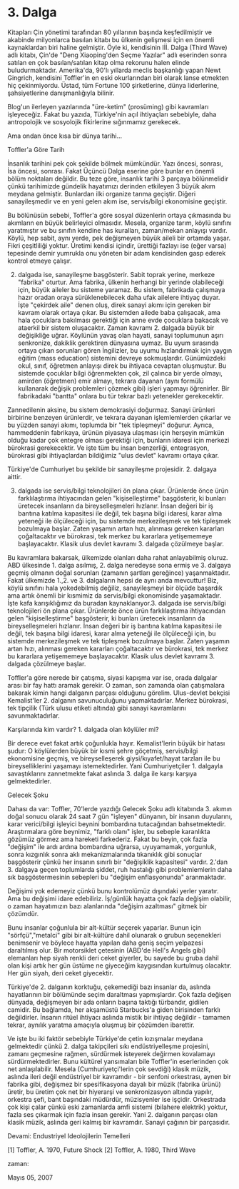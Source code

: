 # 3. Dalga
Kitapları Çin yönetimi tarafından 80 yıllarının başında keşfedilmiştir ve akabinde milyonlarca basılan kitabı bu ülkenin gelişmesi için en önemli kaynaklardan biri haline gelmiştir. Öyle ki, kendisinin Iİİ. Dalga (Third Wave) adlı kitabı, Çin'de "Deng Xiaoping'den Seçme Yazılar" adlı eserinden sonra satılan en çok basılan/satılan kitap olma rekorunu halen elinde buludurmaktadır. Amerika'da, 90'lı yıllarda meclis başkanlığı yapan Newt Gingrich, kendisini Toffler'in en eski okurlarından biri olarak lanse etmekten hiç çekinmiyordu. Üstad, tüm Fortune 100 şirketlerine, dünya liderlerine, şahsiyetlerine danışmanlığıyla bilinir.

Blog'un ilerleyen yazılarında "üre-ketim" (prosüming) gibi kavramları işleyeceğiz. Fakat bu yazıda, Türkiye'nin açıl ihtiyaçları sebebiyle, daha antropolojik ve sosyolojik fikirlerine sığınmamız gerekecek.

Ama ondan önce kısa bir dünya tarihi...

Toffler'a Göre Tarih

İnsanlık tarihini pek çok şekilde bölmek mümkündür. Yazı öncesi, sonrası, İsa öncesi, sonrası. Fakat Üçüncü Dalga eserine göre bunlar en önemli bölüm noktaları değildir. Bu teze göre, insanlık tarihi 3 parçaya bölünmelidir çünkü tarihimizde gündelik hayatımızı derinden etkileyen 3 büyük akım meydana gelmiştir. Bunlardan ilki organize tarıma geçiştir. Diğeri sanayileşmedir ve en yeni gelen akım ise, servis/bilgi ekonomisine geçiştir.

Bu bölünüsün sebebi, Toffler'a göre sosyal düzenlerin ortaya çıkmasında bu akımların en büyük belirleyici olmasıdır. Mesela, organize tarım, köylü sınıfını yaratmıştır ve bu sınıfın kendine has kuralları, zaman/mekan anlayışı vardır. Köylü, hep sabit, aynı yerde, pek değişmeyen büyük aileli bir ortamda yaşar. Fikri çeşitliliği yoktur. Üretimi kendisi içindir, ürettiği fazlayı ise (eğer varsa) tepesinde demir yumrukla onu yöneten bir adam kendisinden gasp ederek kontrol etmeye çalışır.

2. dalgada ise, sanayileşme başgösterir. Sabit toprak yerine, merkeze "fabrika" oturtur. Ama fabrika, ülkenin herhangi bir yerinde olabileceği için, büyük aileler bu sisteme yaramaz. Bu sistem, fabrikada çalışmaya hazır oradan oraya sürüklenebilecek daha ufak ailelere ihtiyaç duyar. İşte "çekirdek aile" denen oluş, direk sanayi akımı için gereken bir kavram olarak ortaya çıkar. Bu sistemden ailede baba çalışacak, ama hala çocuklara bakılması gerektiği için anne evde çocuklara bakacak ve ataerkil bir sistem oluşacaktır. Zaman kavramı 2. dalgada büyük bir değişikliğe uğrar. Köylünün yavaş olan hayati, sanayi toplumunun aşırı senkronize, dakiklik gerektiren dünyasına uymaz. Bu uyum sırasında ortaya çıkan sorunları gören İngilizler, bu uyumu hızlandırmak için yaygın eğitim (mass education) sistemini devreye sokmuşlardır. Günümüzdeki okul, sınıf, öğretmen anlayışı direk bu ihtiyaca cevaptan oluşmuştur. Bu sistemde çocuklar bilgi öğrenmekten çok, zil çalınca bir yerde olmayı, amirden (öğretmen) emir almayı, tekrara dayanan (aynı formülü kullanarak değişik problemleri çözmek gibi) işleri yapmayı öğrenirler. Bir fabrikadaki "bantta" onlara bu tür tekrar bazlı yetenekler gerekecektir.

Zannedilenin aksine, bu sistem demokrasiyi doğurmaz. Sanayi ürünleri birbirine benzeyen ürünlerdir, ve tekrara dayanan işlemlemlerden çıkarlar ve bu yüzden sanayi akımı, toplumda bir "tek tipleşmeyi" doğurur. Ayrıca, hammeddenin fabrikaya, ürünün piyasaya ulaşması için herşeyin mümkün olduğu kadar çok entegre olması gerektiği için, bunların idaresi için merkezi bürokrasi gerekecektir. Ve işte tüm bu insan benzerliği, entegrasyon, bürokrasi gibi ihtiyaçlardan bildiğimiz "ulus devlet" kavramı ortaya çıkar.

Türkiye'de Cumhuriyet bu şekilde bir sanayileşme projesidir. 2. dalgaya aittir.

3. dalgada ise servis/bilgi teknolojileri ön plana çıkar. Ürünlerde önce ürün farklılaştırma ihtiyacından gelen "kişiselleştirme" başgösterir, ki bunları üretecek insanların da bireyselleşmeleri hızlanır. İnsan değeri bir iş bantına katılma kapasitesi ile değil, tek başına bilgi idaresi, karar alma yeteneği ile ölçüleceği için, bu sistemde merkezileşmek ve tek tipleşmek bozulmaya başlar. Zaten yaşamın artan hızı, alınması gereken kararları çoğaltacaktır ve bürokrasi, tek merkez bu kararlara yetişememeye başlayacaktır. Klasik ulus devlet kavramı 3. dalgada çözülmeye başlar.

Bu kavramlara bakarsak, ülkemizde olanları daha rahat anlayabilmiş oluruz. ABD ülkesinde 1. dalga asılmış, 2. dalga neredeyse sona ermiş ve 3. dalgaya geçmiş olmanın doğal sorunları (zamanın şartları gereğince) yaşanmaktadır. Fakat ülkemizde 1.,2. ve 3. dalgaların hepsi de aynı anda mevcuttur! Biz, köylü sınıfını hala yokedebilmiş değiliz, sanayileşmeyi bir ölçüde başardık ama artık önemli bir kısmimiz da servis/bilgi ekonomisinde yaşamaktadır. İşte kafa karışıklığımız da buradan kaynaklanıyor.3. dalgada ise servis/bilgi teknolojileri ön plana çıkar. Ürünlerde önce ürün farklılaştırma ihtiyacından gelen "kişiselleştirme" başgösterir, ki bunları üretecek insanların da bireyselleşmeleri hızlanır. İnsan değeri bir iş bantına katılma kapasitesi ile değil, tek başına bilgi idaresi, karar alma yeteneği ile ölçüleceği için, bu sistemde merkezileşmek ve tek tipleşmek bozulmaya başlar. Zaten yaşamın artan hızı, alınması gereken kararları çoğaltacaktır ve bürokrasi, tek merkez bu kararlara yetişememeye başlayacaktır. Klasik ulus devlet kavramı 3. dalgada çözülmeye başlar.

Toffler'a göre nerede bir çatışma, siyasi kapışma var ise, orada dalgalar arası bir fay hattı aramak gerekir. O zaman, son zamanda olan çatışmalara bakarak kimin hangi dalganın parçası olduğunu görelim. Ulus-devlet bekçisi Kemalist'ler 2. dalganın savunuculuğunu yapmaktadırlar. Merkez bürokrasi, tek tipçilik (Türk ulusu etiketi altında) gibi sanayi kavramlarını savunmaktadırlar.

Karşılarında kim vardır? 1. dalgada olan köylüler mi?

Bir derece evet fakat artık çoğunlukla hayır. Kemalist'lerin büyük bir hatası şudur: O köylülerden büyük bir kısmi şehre göçetmiş, servis/bilgi ekonomisine geçmiş, ve bireyselleşerek giysi/kıyafet/hayat tarzları ile bu bireyselliklerini yaşamayı istemektedirler. Yani Cumhuriyetçiler 1. dalgayla savaştıklarını zannetmekte fakat aslında 3. dalga ile karşı karşıya gelmektedirler.

Gelecek Şoku

Dahası da var: Toffler, 70'lerde yazdığı Gelecek Şoku adlı kitabında 3. akımın doğal sonucu olarak 24 saat 7 gün "işleyen" dünyanın, bir insanın duyularını, karar verici/bilgi işleyici beynini bombardına tutacağından bahsetmektedir. Araştırmalara göre beynimiz, "farklı olanı" işler, bu sebeple karanlıkta gözümüz görmez ama hareketi farkederiz. Fakat bu beyin, çok fazla "değişim" ile ardı ardına bombardına uğrarsa, uyuyamamak, yorgunluk, sonra kızgınlık sonra aklı mekanizmalarında tıkanıklık gibi sonuçlar başgösterir çünkü her insanın sınırlı bir "değişiklik kapasitesi" vardır. 2.'dan 3. dalgaya geçen toplumlarda şiddet, ruh hastalığı gibi problemlemlerin daha sık başgöstermesinin sebepleri bu "değişim enflasyonunda" aranmaktadır.

Değişimi yok edemeyiz çünkü bunu kontrolümüz dışındaki yerler yaratır. Ama bu değişimi idare edebiliriz. İş/günlük hayatta çok fazla değişim olabilir, o zaman hayatımızın bazı alanlarında "değişim azaltması" gitmek bir çözümdür.

Bunu insanlar çoğunlula bir alt-kültür seçerek yaparlar. Bunun için "sörfçü","metalci" gibi bir alt-kültüre dahil olunarak o grubun seçenekleri benimsenir ve böylece hayatta yapılan daha geniş seçim yelpazesi daraltılmış olur. Bir motorsiklet çetesinin (ABD'de Hell's Angels gibi) elemanları hep siyah renkli deri ceket giyerler, bu sayede bu gruba dahil olan kişi artık her gün üstüme ne giyeceğim kaygısından kurtulmuş olacaktır. Her gün siyah, deri ceket giyecektir.

Türkiye'de 2. dalganın korktuğu, çekemediği bazı insanlar da, aslında hayatlarının bir bölümünde seçim daraltması yapmışlardır. Çok fazla değişen dünyada, değişmeyen bir ada onların başına taktığı türbandır, gidilen camidir. Bu bağlamda, her akşamüstü Starbucks'a giden birisinden farklı değildirler. İnsanın ritüel ihtiyacı aslında mistik bir ihtiyaç değildir - tamamen tekrar, aynılık yaratma amaçıyla oluşmuş bir çözümden ibarettir.

Ve işte bu iki faktör sebebiyle Türkiye'de çetin kızışmalar meydana gelmektedir çünkü 2. dalga takipçileri sıkı endüstriyelleşme projesini, zamanı geçmesine rağmen, sürdürmek isteyerek değirmen kovalamayı sürdürmektedirler. Bunu kültürel yansımaları bile Toffler'in eserlerinden çok net anlaşılabilir. Mesela (Cumhuriyetçi'lerin çok sevdiği) klasik müzik, aslında ileri değil endüstriyel bir kavramdır - bir senfoni orkestrası, aynen bir fabrika gibi, değişmez bir spesifikasyona dayalı bir müzik (fabrika ürünü) üretir, bu üretim çok net bir hiyerarşi ve senkronizasyon altında yapılır, orkestra şefi, bant başındaki müdürdür, müzisyenler ise işçidir. Orkestrada çok kişi çalar çünkü eski zamanlarda amfi sistemi (bilahere elektrik) yoktur, fazla ses çıkarmak için fazla insan gerekir. Yani 2. dalganın parçası olan klasik müzik, aslında geri kalmış bir kavramdır. Sanayi çağının bir parçasıdır.


Devami: Endustriyel Ideolojilerin Temelleri

[1] Toffler, A. 1970, Future Shock
[2] Toffler, A. 1980, Third Wave







zaman:

Mayıs 05, 2007










